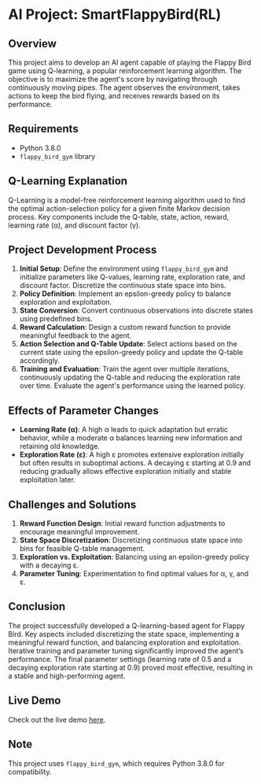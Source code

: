 # AI Project: SmartFlappyBird(RL)

## Overview

This project aims to develop an AI agent capable of playing the Flappy Bird game using Q-learning, a popular reinforcement learning algorithm. The objective is to maximize the agent's score by navigating through continuously moving pipes. The agent observes the environment, takes actions to keep the bird flying, and receives rewards based on its performance.

## Requirements

- Python 3.8.0
- `flappy_bird_gym` library

## Q-Learning Explanation

Q-Learning is a model-free reinforcement learning algorithm used to find the optimal action-selection policy for a given finite Markov decision process. Key components include the Q-table, state, action, reward, learning rate (α), and discount factor (γ).

## Project Development Process

1. **Initial Setup**: Define the environment using `flappy_bird_gym` and initialize parameters like Q-values, learning rate, exploration rate, and discount factor. Discretize the continuous state space into bins.
2. **Policy Definition**: Implement an epsilon-greedy policy to balance exploration and exploitation.
3. **State Conversion**: Convert continuous observations into discrete states using predefined bins.
4. **Reward Calculation**: Design a custom reward function to provide meaningful feedback to the agent.
5. **Action Selection and Q-Table Update**: Select actions based on the current state using the epsilon-greedy policy and update the Q-table accordingly.
6. **Training and Evaluation**: Train the agent over multiple iterations, continuously updating the Q-table and reducing the exploration rate over time. Evaluate the agent's performance using the learned policy.

## Effects of Parameter Changes

- **Learning Rate (α)**: A high α leads to quick adaptation but erratic behavior, while a moderate α balances learning new information and retaining old knowledge.
- **Exploration Rate (ε)**: A high ε promotes extensive exploration initially but often results in suboptimal actions. A decaying ε starting at 0.9 and reducing gradually allows effective exploration initially and stable exploitation later.

## Challenges and Solutions

1. **Reward Function Design**: Initial reward function adjustments to encourage meaningful improvement.
2. **State Space Discretization**: Discretizing continuous state space into bins for feasible Q-table management.
3. **Exploration vs. Exploitation**: Balancing using an epsilon-greedy policy with a decaying ε.
4. **Parameter Tuning**: Experimentation to find optimal values for α, γ, and ε.

## Conclusion

The project successfully developed a Q-learning-based agent for Flappy Bird. Key aspects included discretizing the state space, implementing a meaningful reward function, and balancing exploration and exploitation. Iterative training and parameter tuning significantly improved the agent’s performance. The final parameter settings (learning rate of 0.5 and a decaying exploration rate starting at 0.9) proved most effective, resulting in a stable and high-performing agent.

## Live Demo

Check out the live demo [here](https://kiana8181.github.io/AI-Project-RL-/).

## Note

This project uses `flappy_bird_gym`, which requires Python 3.8.0 for compatibility.
